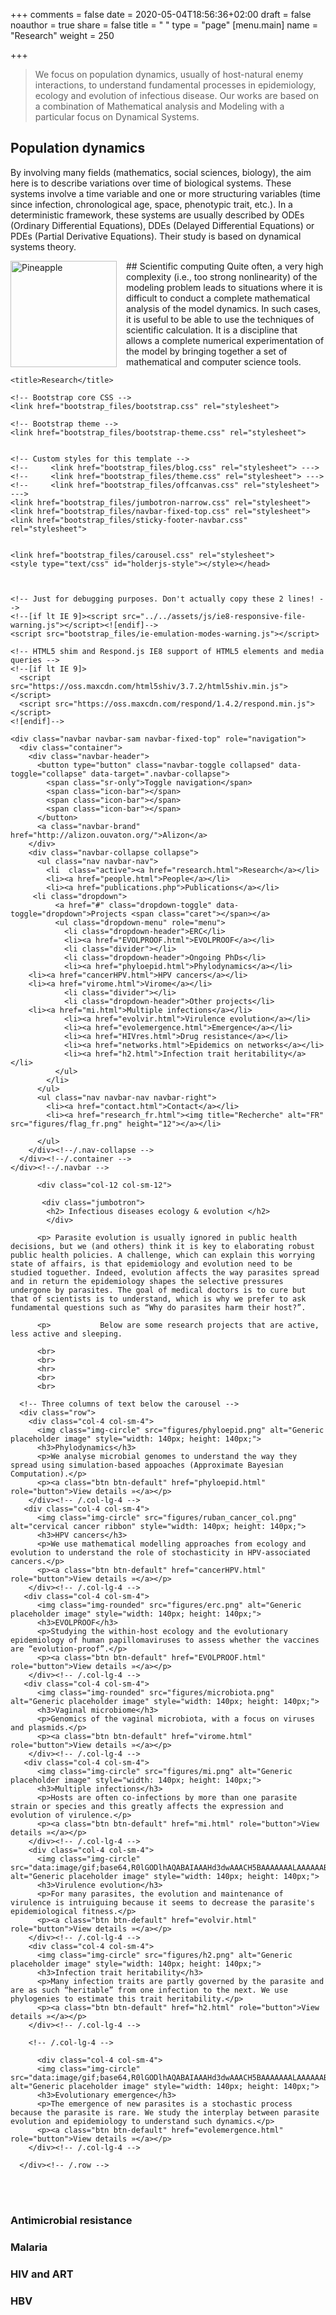 +++
comments = false
date = 2020-05-04T18:56:36+02:00
draft = false
noauthor = true
share = false
title = " "
type = "page"
[menu.main]
   name = "Research"
weight = 250

+++

>We focus on population dynamics, usually of host-natural enemy interactions, to understand fundamental processes in epidemiology, ecology and evolution of infectious disease. Our works are based on a combination of Mathematical analysis and Modeling with a particular focus on Dynamical Systems. 

## Population dynamics
By involving many fields (mathematics, social sciences, biology), the aim here is to describe variations over time of biological systems. These systems involve a time variable and one or more structuring variables (time since infection, chronological age, space, phenotypic trait, etc.).  In a deterministic framework, these systems are usually described by ODEs (Ordinary Differential Equations), DDEs (Delayed Differential Equations) or PDEs (Partial Derivative Equations). Their study is based on dynamical systems theory.


<html>
<head>
<style>
img {
  float: left;
}
</style>
</head>
<body>

<p><img src="/SEAIR_COVID_severe.svg" alt="Pineapple" style="width:170px;height:170px;margin-right:15px;">
## Scientific computing 
Quite often, a very high complexity (i.e., too strong nonlinearity) of the modeling problem leads to situations where it is difficult to conduct a complete mathematical analysis of the model dynamics. In such cases, it is useful to be able to use the techniques of scientific calculation. It is a discipline that allows a complete numerical experimentation of the model by bringing together a set of mathematical and computer science tools.</p>
</body>
</html>



<!DOCTYPE html>
<html lang="en"><head>
<meta http-equiv="content-type" content="text/html; charset=UTF-8">
    <meta charset="utf-8">
    <meta http-equiv="X-UA-Compatible" content="IE=edge">
    <meta name="viewport" content="width=device-width, initial-scale=1">
    <meta name="description" content="Samuel Alizon's research website">
	<meta  name="keywords" content="virulence evolution parasites pathogens evolutionary epidemiology phylodynamics within-host virus bacteria drug resistance HPV papillomavirus vaccine multiple infections coinfection superinfection population adaptive dynamics">
    <meta name="author" content="Samuel Alizon">
    <link rel="icon" href="http://www.cnrs.fr/fr/z-tools/newune/themes/CNRSTheme/images/favicon.png">

    <title>Research</title>

    <!-- Bootstrap core CSS -->
    <link href="bootstrap_files/bootstrap.css" rel="stylesheet">

    <!-- Bootstrap theme -->
    <link href="bootstrap_files/bootstrap-theme.css" rel="stylesheet">


    <!-- Custom styles for this template -->
    <!--     <link href="bootstrap_files/blog.css" rel="stylesheet"> --->
    <!--     <link href="bootstrap_files/theme.css" rel="stylesheet"> --->
    <!--     <link href="bootstrap_files/offcanvas.css" rel="stylesheet"> --->
    <link href="bootstrap_files/jumbotron-narrow.css" rel="stylesheet">
    <link href="bootstrap_files/navbar-fixed-top.css" rel="stylesheet">
    <link href="bootstrap_files/sticky-footer-navbar.css" rel="stylesheet">


    <link href="bootstrap_files/carousel.css" rel="stylesheet">
	<style type="text/css" id="holderjs-style"></style></head>



    <!-- Just for debugging purposes. Don't actually copy these 2 lines! -->
    <!--[if lt IE 9]><script src="../../assets/js/ie8-responsive-file-warning.js"></script><![endif]-->
    <script src="bootstrap_files/ie-emulation-modes-warning.js"></script>

    <!-- HTML5 shim and Respond.js IE8 support of HTML5 elements and media queries -->
    <!--[if lt IE 9]>
      <script src="https://oss.maxcdn.com/html5shiv/3.7.2/html5shiv.min.js"></script>
      <script src="https://oss.maxcdn.com/respond/1.4.2/respond.min.js"></script>
    <![endif]-->
  </head>

  <body>

 <!-- Static navbar -->
    <div class="navbar navbar-sam navbar-fixed-top" role="navigation">
      <div class="container">
        <div class="navbar-header">
          <button type="button" class="navbar-toggle collapsed" data-toggle="collapse" data-target=".navbar-collapse">
            <span class="sr-only">Toggle navigation</span>
            <span class="icon-bar"></span>
            <span class="icon-bar"></span>
            <span class="icon-bar"></span>
          </button>
          <a class="navbar-brand" href="http://alizon.ouvaton.org/">Alizon</a>
        </div>
        <div class="navbar-collapse collapse">
          <ul class="nav navbar-nav">
            <li  class="active"><a href="research.html">Research</a></li>
            <li><a href="people.html">People</a></li>            
            <li><a href="publications.php">Publications</a></li>
         <li class="dropdown">
              <a href="#" class="dropdown-toggle" data-toggle="dropdown">Projects <span class="caret"></span></a>
              <ul class="dropdown-menu" role="menu">
                <li class="dropdown-header">ERC</li>
                <li><a href="EVOLPROOF.html">EVOLPROOF</a></li>
                <li class="divider"></li>
                <li class="dropdown-header">Ongoing PhDs</li>
                <li><a href="phyloepid.html">Phylodynamics</a></li>
		<li><a href="cancerHPV.html">HPV cancers</a></li>
		<li><a href="virome.html">Virome</a></li>
                <li class="divider"></li>
                <li class="dropdown-header">Other projects</li> 
		<li><a href="mi.html">Multiple infections</a></li>               
                <li><a href="evolvir.html">Virulence evolution</a></li>
                <li><a href="evolemergence.html">Emergence</a></li>
                <li><a href="HIVres.html">Drug resistance</a></li>
                <li><a href="networks.html">Epidemics on networks</a></li>                
                <li><a href="h2.html">Infection trait heritability</a></li>   
              </ul>
            </li>
          </ul>
          <ul class="nav navbar-nav navbar-right">
            <li><a href="contact.html">Contact</a></li>
            <li><a href="research_fr.html"><img title="Recherche" alt="FR" src="figures/flag_fr.png" height="12"></a></li>                                                          
            
          </ul>
        </div><!--/.nav-collapse -->
      </div><!--/.container -->
    </div><!--/.navbar -->
    
  <!-- Carousel
    ==================================================
    <div id="myCarousel" class="carousel slide" data-ride="carousel">

      <ol class="carousel-indicators">
        <li data-target="#myCarousel" data-slide-to="0" class="active"></li>
        <li class="" data-target="#myCarousel" data-slide-to="1"></li>
        <li class="" data-target="#myCarousel" data-slide-to="2"></li>
      </ol>
      <div class="carousel-inner">
        <div class="item active">
          <img src="figures/erc.png" alt="First slide">
          <div class="container">
            <div class="carousel-caption">
              <h1>EVOLPROOF</h1>
              <p>Studying the within-host ecology and the evolutionary epidemiology of human papillomaviruses to assess whether the vaccines are “evolution-proof”.</p>
              <p><a class="btn btn-lg btn-primary" href="#" role="button">Sign up today</a></p>
            </div>
          </div>
        </div>
        <div class="item">
          <img src="data:image/gif;base64,R0lGODlhAQABAIAAAGZmZgAAACH5BAAAAAAALAAAAAABAAEAAAICRAEAOw==" alt="Second slide">
          <div class="container">
            <div class="carousel-caption">
              <h1>Multiple infections and virulence evolution</h1>
              <p>Hosts are often co-infections by more than one parasite strain or species and this greatly affects the expression and evolution of virulence.</p>
              <p><a class="btn btn-lg btn-primary" href="#" role="button">Learn more</a></p>
            </div>
          </div>
        </div>
        <div class="item">
          <img src="figures/phyloepid.png" alt="Third slide">
          <div class="container">
            <div class="carousel-caption">
              <h1>PHYLOEPID</h1>
              <p>For rapidly evolving parasites (such as RNA viruses), the way they spread leads footprints into their genomes. We use ABC methods to infer epidemiological parameters from phylogeny shapes.</p>
              <p><a class="btn btn-lg btn-primary" href="#" role="button">Browse gallery</a></p>
            </div>
          </div>
        </div>
      </div>
      <a class="left carousel-control" href="#myCarousel" role="button" data-slide="prev"><span class="glyphicon glyphicon-chevron-left"></span></a>
      <a class="right carousel-control" href="#myCarousel" role="button" data-slide="next"><span class="glyphicon glyphicon-chevron-right"></span></a>
    </div><!-- /.carousel -->




 <div class="container">
 
          <div class="col-12 col-sm-12">    
          
           <div class="jumbotron">
            <h2> Infectious diseases ecology & evolution </h2>
            </div>

          <p> Parasite evolution is usually ignored in public health decisions, but we (and others) think it is key to elaborating robust public health policies. A challenge, which can explain this worrying state of affairs, is that epidemiology and evolution need to be studied toguether. Indeed, evolution affects the way parasites spread and in return the epidemiology shapes the selective pressures undergone by parasites. The goal of medical doctors is to cure but that of scientists is to understand, which is why we prefer to ask fundamental questions such as “Why do parasites harm their host?”.
          
          <p>           Below are some research projects that are active, less active and sleeping.

          <br>
          <br>          
          <hr>
          <br>
          <br>          

      <!-- Three columns of text below the carousel -->
      <div class="row">
        <div class="col-4 col-sm-4">
          <img class="img-circle" src="figures/phyloepid.png" alt="Generic placeholder image" style="width: 140px; height: 140px;">
          <h3>Phylodynamics</h3>
          <p>We analyse microbial genomes to understand the way they spread using simulation-based appoaches (Approximate Bayesian Computation).</p>
          <p><a class="btn btn-default" href="phyloepid.html" role="button">View details »</a></p>
        </div><!-- /.col-lg-4 -->
       <div class="col-4 col-sm-4">
          <img class="img-circle" src="figures/ruban_cancer_col.png" alt="cervical cancer ribbon" style="width: 140px; height: 140px;">
          <h3>HPV cancers</h3>
          <p>We use mathematical modelling approaches from ecology and evolution to understand the role of stochasticity in HPV-associated cancers.</p>
          <p><a class="btn btn-default" href="cancerHPV.html" role="button">View details »</a></p>
        </div><!-- /.col-lg-4 -->
       <div class="col-4 col-sm-4">
          <img class="img-rounded" src="figures/erc.png" alt="Generic placeholder image" style="width: 140px; height: 140px;">
          <h3>EVOLPROOF</h3>
          <p>Studying the within-host ecology and the evolutionary epidemiology of human papillomaviruses to assess whether the vaccines are “evolution-proof”.</p>
          <p><a class="btn btn-default" href="EVOLPROOF.html" role="button">View details »</a></p>
        </div><!-- /.col-lg-4 -->
       <div class="col-4 col-sm-4">
          <img class="img-rounded" src="figures/microbiota.png" alt="Generic placeholder image" style="width: 140px; height: 140px;">
          <h3>Vaginal microbiome</h3>
          <p>Genomics of the vaginal microbiota, with a focus on viruses and plasmids.</p>
          <p><a class="btn btn-default" href="virome.html" role="button">View details »</a></p>
        </div><!-- /.col-lg-4 -->		  
       <div class="col-4 col-sm-4">
          <img class="img-circle" src="figures/mi.png" alt="Generic placeholder image" style="width: 140px; height: 140px;">
          <h3>Multiple infections</h3>
          <p>Hosts are often co-infections by more than one parasite strain or species and this greatly affects the expression and evolution of virulence.</p>
          <p><a class="btn btn-default" href="mi.html" role="button">View details »</a></p>
        </div><!-- /.col-lg-4 -->
        <div class="col-4 col-sm-4">
          <img class="img-circle" src="data:image/gif;base64,R0lGODlhAQABAIAAAHd3dwAAACH5BAAAAAAALAAAAAABAAEAAAICRAEAOw==" alt="Generic placeholder image" style="width: 140px; height: 140px;">
          <h3>Virulence evolution</h3>
          <p>For many parasites, the evolution and maintenance of virulence is intruiguing because it seems to decrease the parasite's epidemiological fitness.</p>
          <p><a class="btn btn-default" href="evolvir.html" role="button">View details »</a></p>
        </div><!-- /.col-lg-4 -->          
        <div class="col-4 col-sm-4">
          <img class="img-circle" src="figures/h2.png" alt="Generic placeholder image" style="width: 140px; height: 140px;">
          <h3>Infection trait heritability</h3>
          <p>Many infection traits are partly governed by the parasite and are as such “heritable” from one infection to the next. We use phylogenies to estimate this trait heritability.</p>
          <p><a class="btn btn-default" href="h2.html" role="button">View details »</a></p>
        </div><!-- /.col-lg-4 -->        

<!--                         <div class="col-4 col-sm-4">
          <img class="img-circle" src="figures/sexnet.jpg" alt="Generic placeholder image" style="width: 140px; height: 140px;">
          <h3>Epidemics on networks</h3>
          <p>Classical epidemiology models assume that sexual contact networks between hosts are unweighted but this seems to be at odds with existing data. We develop models to estimate and understand the impact of this weighting.</p>
          <p><a class="btn btn-default" href="networks.html" role="button">View details »</a></p>
        </div><!-- /.col-lg-4 -->   

        
<!--        <div class="col-4 col-sm-4">
          <img class="img-circle" src="data:image/gif;base64,R0lGODlhAQABAIAAAHd3dwAAACH5BAAAAAAALAAAAAABAAEAAAICRAEAOw==" alt="Generic placeholder image" style="width: 140px; height: 140px;">
          <h3>HIV drug resistance</h3>
          <p>We use nested models that incorporate both within-host and between-host dynamics to study the evolution of resistance in the case of HIV.</p>
          <p><a class="btn btn-default" href="HIVres.html" role="button">View details »</a></p>
        </div>-->
        <!-- /.col-lg-4 --> 
        

<!--           <div class="col-4 col-sm-4">
          <img class="img-circle" src="data:image/gif;base64,R0lGODlhAQABAIAAAHd3dwAAACH5BAAAAAAALAAAAAABAAEAAAICRAEAOw==" alt="Generic placeholder image" style="width: 140px; height: 140px;">
          <h3>Sex heterogeneity</h3>
          <p>Males and females often strongly differ in the way they resist or tolerate infection by parasites. We study how this heterogeneity affects the evolution of parasite virulence.</p>
          <p><a class="btn btn-default" href="sexhet.html" role="button">View details »</a></p>
        </div><!-- /.col-lg-4 -->   

        
          <div class="col-4 col-sm-4">
          <img class="img-circle" src="data:image/gif;base64,R0lGODlhAQABAIAAAHd3dwAAACH5BAAAAAAALAAAAAABAAEAAAICRAEAOw==" alt="Generic placeholder image" style="width: 140px; height: 140px;">
          <h3>Evolutionary emergence</h3>
          <p>The emergence of new parasites is a stochastic process because the parasite is rare. We study the interplay between parasite evolution and epidemiology to understand such dynamics.</p>
          <p><a class="btn btn-default" href="evolemergence.html" role="button">View details »</a></p>
        </div><!-- /.col-lg-4 -->   
        
      </div><!-- /.row -->
      
   </br>
   </br>

</div>
</body></html>




### Antimicrobial resistance

### Malaria 

### HIV and ART

### HBV

